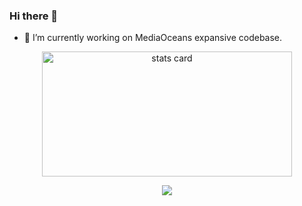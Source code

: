 
### Hi there 👋

 - 🔭 I’m currently working on MediaOceans expansive codebase.

<a href="https://github.com/sharmashrey">
<p align = "center">
<img align="middle" alt= "stats card" height="200px" width="400" src="https://github-readme-stats-eight-theta.vercel.app/api?username=sharmashrey&show_icons=true&theme=algolia&include_all_commits=true&count_private=true">
</p>
<p align = "middle">
<img align="middle" src= "https://github-readme-streak-stats.herokuapp.com/?user=sharmashrey&theme=radical">


  </p>
